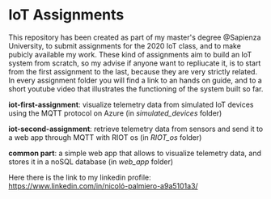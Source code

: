 # IoT Assignments

This repository has been created as part of my master's degree @Sapienza University, to submit assignments for the 2020 IoT class, and to
make pubicly available my work. These kind of assignments aim to build an IoT system from scratch, so my advise if anyone want to
repliucate it, is to start from the first assignment to the last, because they are very strictly related. In every assignment folder you
will find a link to an hands on guide, and to a short youtube video that illustrates the functioning of the system built so far.

**iot-first-assignment**: visualize telemetry data from simulated IoT devices using the MQTT protocol on Azure (in *simulated_devices* folder)

**iot-second-assignment**: retrieve telemetry data from sensors and send it to a web app through MQTT with RIOT os (in *RIOT_os* folder)

**common part**: a simple web app that allows to visualize telemetry data, and stores it in a noSQL database (in *web_app* folder)

Here there is the link to my linkedin profile:
https://www.linkedin.com/in/nicoló-palmiero-a9a5101a3/
